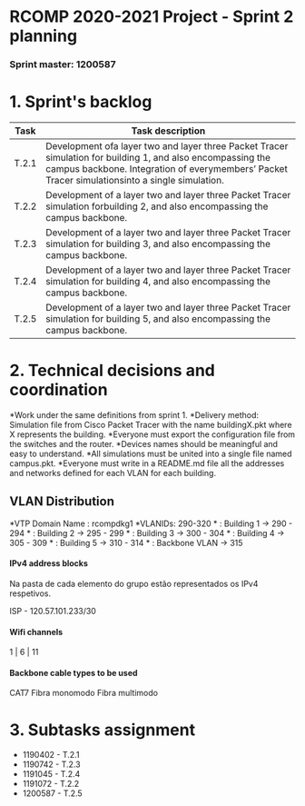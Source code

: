 RCOMP 2020-2021 Project - Sprint 2 planning
===========================================
### Sprint master: 1200587 ###

# 1. Sprint's backlog #

|Task         | Task description|
|--------------|--------------------------------|
|T.2.1|Development ofa layer two and layer three Packet Tracer simulation for building 1, and also encompassing the campus backbone. Integration of everymembers’ Packet Tracer simulationsinto a single simulation.|
|T.2.2|Development of a layer two and layer three Packet Tracer simulation forbuilding 2, and also encompassing the campus backbone.|
|T.2.3|Development of a layer two and layer three Packet Tracer simulation for building 3, and also encompassing the campus backbone.|
|T.2.4|Development of a layer two and layer three Packet Tracer simulation for building 4, and also encompassing the campus backbone.|
|T.2.5|Development of a layer two and layer three Packet Tracer simulation for building 5, and also encompassing the campus backbone.|



# 2. Technical decisions and coordination #

*Work under the same definitions from sprint 1.
*Delivery method: Simulation file from Cisco Packet Tracer with the name buildingX.pkt where X represents the building.
*Everyone must export the configuration file from the switches and the router.
*Devices names should be meaningful and easy to understand.
*All simulations must be united into a single file named campus.pkt.
*Everyone must write in a README.md file all the addresses and networks defined for each VLAN for each building.

## VLAN Distribution ##

*VTP Domain Name : rcompdkg1
  *VLANIDs: 290-320
    * : Building 1 -> 290 - 294
    * : Building 2 -> 295 - 299
    * : Building 3 -> 300 - 304
    * : Building 4 -> 305 - 309
    * : Building 5 -> 310 - 314
    * : Backbone VLAN -> 315 

#### IPv4 address blocks

Na pasta de cada elemento do grupo estão representados os IPv4 respetivos.

ISP - 120.57.101.233/30


#### Wifi channels ####

 1 | 6 | 11


#### Backbone cable types to be used ####

CAT7
Fibra monomodo
Fibra multimodo



# 3. Subtasks assignment #
  * 1190402 - T.2.1
  * 1190742 - T.2.3
  * 1191045 - T.2.4
  * 1191072 - T.2.2
  * 1200587 - T.2.5

